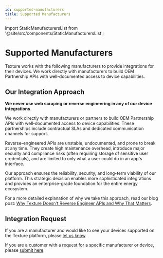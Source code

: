 ```yaml
---
id: supported-manufacturers
title: Supported Manufacturers
---
```


import StaticManufacturersList from '@site/src/components/StaticManufacturersList';

# Supported Manufacturers

Texture works with the following manufacturers to provide integrations for their devices. We work directly with manufacturers to build OEM Partnership APIs with well-documented access to device capabilities.

<StaticManufacturersList />

## Our Integration Approach

**We never use web scraping or reverse engineering in any of our device integrations.**

We work directly with manufacturers or partners to build OEM Partnership APIs with well-documented access to device capabilities. These partnerships include contractual SLAs and dedicated communication channels for support.

Reverse-engineered APIs are unstable, undocumented, and prone to break at any time. They create high maintenance overhead, introduce major security and compliance risks (often requiring storage of sensitive user credentials), and are limited to only what a user could do in an app's interface.

Our approach ensures the reliability, security, and long-term viability of our platform. This strategic decision enables more sophisticated integrations and provides an enterprise-grade foundation for the entire energy ecosystem.

For a more detailed explanation of why we take this approach, read our blog post: [Why Texture Doesn't Reverse Engineer APIs and Why That Matters](https://www.texturehq.com/blog/why-texture-doesnt-reverse-engineer-apis-and-why-that-matters).

## Integration Request

If you are a manufacturer and would like to see your devices supported on the Texture platform, please [let us know](https://www.texturehq.com/contact-us).

If you are a customer with a request for a specific manufacturer or device, please [submit here](https://texture.atlassian.net/servicedesk/customer/portal/2/group/3/create/13).
